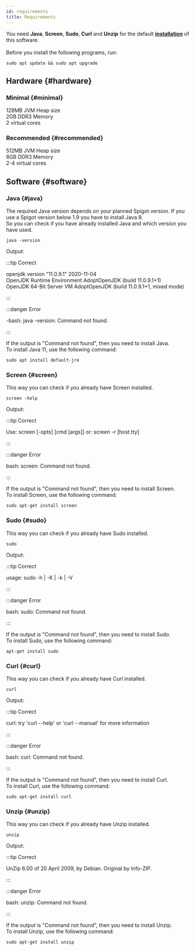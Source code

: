 ```yaml
---
id: requirements
title: Requirements
---
```

You need **Java**, **Screen**, **Sudo**, **Curl** and **Unzip** for the default [**installation**](./installation) of this software.<br></br>
Before you install the following programs, run:
```
sudo apt update && sudo apt upgrade
```
## Hardware {#hardware}
### Minimal {#minimal}
128MB JVM Heap size  
2GB DDR3 Memory  
2 virtual cores
### Recommended {#recommended}
512MB JVM Heap size  
8GB DDR3 Memory  
2-4 virtual cores
## Software {#software}
### Java {#java}
The required Java version depends on your planned Spigot version. If you use a Spigot version below 1.9 you have to install Java 8.  
So you can check if you have already installed Java and which version you have used.
```
java -version
```
Output:

:::tip Correct

openjdk version "11.0.9.1" 2020-11-04  
OpenJDK Runtime Environment AdoptOpenJDK (build 11.0.9.1+1)  
OpenJDK 64-Bit Server VM AdoptOpenJDK (build 11.0.9.1+1, mixed mode)

:::

:::danger Error

-bash: java -version: Command not found.

:::

If the output is "Command not found", then you need to install Java.  
To install Java 11, use the following command:
```
sudo apt install default-jre
```
### Screen {#screen}
This way you can check if you already have Screen installed.
```
screen -help
```
Output:

:::tip Correct

Use: screen [-opts] [cmd [args]] or: screen -r [host.tty]

:::

:::danger Error

bash: screen: Command not found.

:::

If the output is "Command not found", then you need to install Screen.  
To install Screen, use the following command:
```
sudo apt-get install screen
```
### Sudo {#sudo}
This way you can check if you already have Sudo installed.
```
sudo
```
Output:

:::tip Correct

usage: sudo -h | -K | -k | -V

:::

:::danger Error

bash: sudo: Command not found.

:::

If the output is "Command not found", then you need to install Sudo.  
To install Sudo, use the following command:
```
apt-get install sudo
```
### Curl {#curl}
This way you can check if you already have Curl installed.
```
curl
```
Output:

:::tip Correct

curl: try 'curl --help' or 'curl --manual' for more information

:::

:::danger Error

bash: curl: Command not found.

:::

If the output is "Command not found", then you need to install Curl.  
To install Curl, use the following command:
```
sudo apt-get install curl
```
### Unzip {#unzip}
This way you can check if you already have Unzip installed.
```
unzip
```
Output:

:::tip Correct

UnZip 6.00 of 20 April 2009, by Debian. Original by Info-ZIP.

:::

:::danger Error

bash: unzip: Command not found.

:::

If the output is "Command not found", then you need to install Unzip.  
To install Unzip, use the following command:
```
sudo apt-get install unzip
```